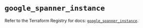 # `google_spanner_instance`

Refer to the Terraform Registry for docs: [`google_spanner_instance`](https://registry.terraform.io/providers/hashicorp/google-beta/6.9.0/docs/resources/google_spanner_instance).

